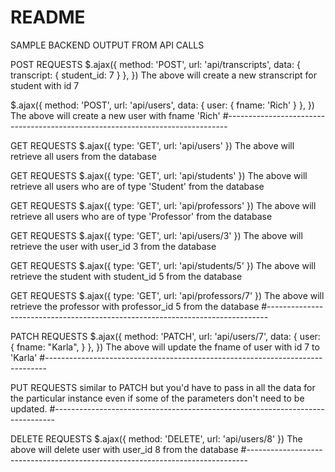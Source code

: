 # README

SAMPLE BACKEND OUTPUT FROM API CALLS

POST REQUESTS
$.ajax({
	method: 'POST',
	url: 'api/transcripts',
	data: {
		transcript: {
		student_id: 7
		}
	},
})
The above will create a new stranscript for student with id 7


$.ajax({
	method: 'POST',
	url: 'api/users',
	data: {
		user: {
		fname: 'Rich'
		}
	},
})
The above will create a new user with fname 'Rich'
#------------------------------------------------------------------------------


GET REQUESTS
$.ajax({
  type: 'GET',
  url: 'api/users'
})
The above will retrieve all users from the database

GET REQUESTS
$.ajax({
  type: 'GET',
  url: 'api/students'
})
The above will retrieve all users who are of type 'Student' from the database

GET REQUESTS
$.ajax({
  type: 'GET',
  url: 'api/professors'
})
The above will retrieve all users who are of type 'Professor' from the database

GET REQUESTS
$.ajax({
  type: 'GET',
  url: 'api/users/3'
})
The above will retrieve the user with user_id 3 from the database

GET REQUESTS
$.ajax({
  type: 'GET',
  url: 'api/students/5'
})
The above will retrieve the student with student_id 5 from the database

GET REQUESTS
$.ajax({
  type: 'GET',
  url: 'api/professors/7'
})
The above will retrieve the professor with professor_id 5 from the database
#------------------------------------------------------------------------------


PATCH REQUESTS
$.ajax({
	method: 'PATCH',
	url: 'api/users/7',
	data: {
		user: {
		fname: "Karla",
		}
	},
})
The above will update the fname of user with id 7 to 'Karla' 
#------------------------------------------------------------------------------



PUT REQUESTS
similar to PATCH but you'd have to pass in all the data for the particular instance even if some of the parameters don't need to be updated.
#------------------------------------------------------------------------------



DELETE REQUESTS
$.ajax({
  method: 'DELETE',
  url: 'api/users/8'
})
The above will delete user with user_id 8 from the database
#------------------------------------------------------------------------------